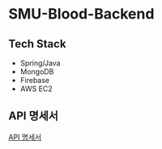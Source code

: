 # SMU-Blood-Backend
## Tech Stack
- Spring/Java
- MongoDB
- Firebase
- AWS EC2
## API 명세서
[API 명세서](https://koharin.notion.site/3ce15f0560304c26a4d02c2d4a0e0ecb?v=9a453cdc520741e3949fed404a84d5b2)
